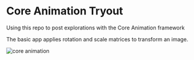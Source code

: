 # Core Animation Tryout
Using this repo to post explorations with the Core Animation framework 

The basic app applies rotation and scale matrices to transform an image.

![core animation](https://user-images.githubusercontent.com/40211551/68718602-57c10e00-056f-11ea-83fd-d2e3352f5066.gif)

